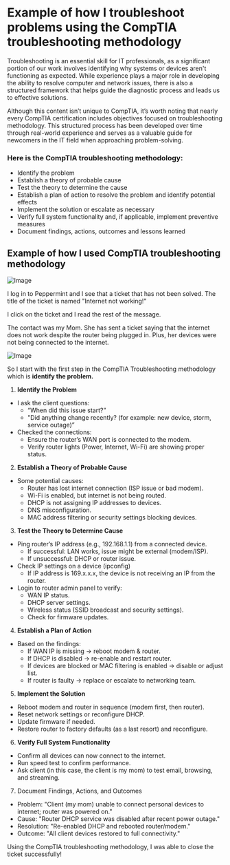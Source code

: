 # Example of how I troubleshoot problems using the CompTIA troubleshooting methodology
Troubleshooting is an essential skill for IT professionals, as a significant portion of our work involves identifying why systems or devices aren't functioning as expected. While experience plays a major role in developing the ability to resolve computer and network issues, there is also a structured framework that helps guide the diagnostic process and leads us to effective solutions.

Although this content isn’t unique to CompTIA, it’s worth noting that nearly every CompTIA certification includes objectives focused on troubleshooting methodology. This structured process has been developed over time through real-world experience and serves as a valuable guide for newcomers in the IT field when approaching problem-solving.
### Here is the CompTIA troubleshooting methodology:
  - Identify the problem
  - Establish a theory of probable cause
  - Test the theory to determine the cause
  - Establish a plan of action to resolve the problem and identify potential effects
  - Implement the solution or escalate as necessary
  - Verify full system functionality and, if applicable, implement preventive measures
  - Document findings, actions, outcomes and lessons learned
## Example of how I used CompTIA troubleshooting methodology

![Image](https://github.com/user-attachments/assets/92132aff-74df-4a06-b8c6-f14115d1e075)

I log in to Peppermint and I see that a ticket that has not been solved. The title of the ticket is named "Internet not working!"

I click on the ticket and I read the rest of the message. 

The contact was my Mom. She has sent a ticket saying that the internet does not work despite the router being plugged in. Plus, her devices were not being connected to the internet. 

![Image](https://github.com/user-attachments/assets/f8d03c74-12b6-4dce-81da-c4a3a7490790)

So I start with the first step in the CompTIA Troubleshooting methodology which is **identify the problem.**

1. **Identify the Problem**
  - I ask the client questions:
    - “When did this issue start?”
    - "Did anything change recently? (for example: new device, storm, service outage)”
  - Checked the connections:
    - Ensure the router’s WAN port is connected to the modem.
    - Verify router lights (Power, Internet, Wi-Fi) are showing proper status.
2. **Establish a Theory of Probable Cause**
  - Some potential causes:
    - Router has lost internet connection (ISP issue or bad modem).
    - Wi-Fi is enabled, but internet is not being routed.
    - DHCP is not assigning IP addresses to devices.
    - DNS misconfiguration.
    - MAC address filtering or security settings blocking devices.
3.  **Test the Theory to Determine Cause**
  - Ping router’s IP address (e.g., 192.168.1.1) from a connected device.
    - If successful: LAN works, issue might be external (modem/ISP).
    - If unsuccessful: DHCP or router issue.
  - Check IP settings on a device (ipconfig)
    - If IP address is 169.x.x.x, the device is not receiving an IP from the router.
  - Login to router admin panel to verify:
    - WAN IP status.
    - DHCP server settings.
    - Wireless status (SSID broadcast and security settings).
    - Check for firmware updates.
4. **Establish a Plan of Action**
  - Based on the findings:
    - If WAN IP is missing → reboot modem & router.
    - If DHCP is disabled → re-enable and restart router.
    - If devices are blocked or MAC filtering is enabled → disable or adjust list.
    - If router is faulty → replace or escalate to networking team.
5. **Implement the Solution**
  - Reboot modem and router in sequence (modem first, then router).
  - Reset network settings or reconfigure DHCP.
  - Update firmware if needed.
  - Restore router to factory defaults (as a last resort) and reconfigure.
6. **Verify Full System Functionality**
  - Confirm all devices can now connect to the internet.
  - Run speed test to confirm performance.
  - Ask client (in this case, the client is my mom) to test email, browsing, and streaming.
7. Document Findings, Actions, and Outcomes
  - Problem: "Client (my mom) unable to connect personal devices to internet; router was powered on."
  - Cause: "Router DHCP service was disabled after recent power outage."
  - Resolution: "Re-enabled DHCP and rebooted router/modem."
  - Outcome: "All client devices restored to full connectivity."

Using the CompTIA troubleshooting methodology, I was able to close the ticket successfully! 


